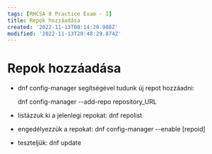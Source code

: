 ```yaml
---
tags: [RHCSA 8 Practice Exam - I]
title: Repok hozzáadása
created: '2022-11-13T08:14:20.988Z'
modified: '2022-11-13T20:48:29.874Z'
---
```


# Repok hozzáadása

- dnf config-manager segítségével tudunk új repot hozzáadni:

    dnf config-manager --add-repo repository_URL

- listázzuk ki a jelenlegi repokat:
    dnf repolist

- engedélyezzük a repokat:
    dnf config-manager --enable [repoid]

- teszteljük:
    dnf update
